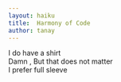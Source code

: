 ```yaml
---
layout: haiku
title:  Harmony of Code
author: tanay
---
```


I do have a shirt <br>
Damn , But that does not matter <br>
I prefer full sleeve <br>
